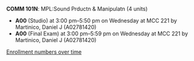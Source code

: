 **COMM 101N**: MPL:Sound Prductn & Manipulatn (4 units)

- **A00** (Studio) at 3:00 pm–5:50 pm on Wednesday at MCC 221 by Martinico, Daniel J (A02781420)
- **A00** (Final Exam) at 3:00 pm–5:59 pm on Wednesday at MCC 221 by Martinico, Daniel J (A02781420)

[Enrollment numbers over time](./COMM101N.tsv)
